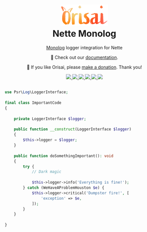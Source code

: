 <h1 align="center">
	<img src="https://github.com/orisai/.github/blob/main/images/repo_title.png?raw=true" alt="Orisai"/>
	<br/>
	Nette Monolog
</h1>

<p align="center">
	<a href="https://github.com/Seldaek/monolog">Monolog</a> logger integration for Nette
</p>

<p align="center">
	📄 Check out our <a href="docs/README.md">documentation</a>.
</p>

<p align="center">
	💸 If you like Orisai, please <a href="https://orisai.dev/sponsor">make a donation</a>. Thank you!
</p>

<p align="center">
	<a href="https://github.com/orisai/nette-monolog/actions?query=workflow%3ACI">
		<img src="https://github.com/orisai/nette-monolog/workflows/CI/badge.svg">
	</a>
	<a href="https://coveralls.io/r/orisai/nette-monolog">
		<img src="https://badgen.net/coveralls/c/github/orisai/nette-monolog/v1.x?cache=300">
	</a>
	<a href="https://dashboard.stryker-mutator.io/reports/github.com/orisai/nette-monolog/v1.x">
		<img src="https://badge.stryker-mutator.io/github.com/orisai/nette-monolog/v1.x">
	</a>
	<a href="https://packagist.org/packages/orisai/nette-monolog">
		<img src="https://badgen.net/packagist/dt/orisai/nette-monolog?cache=3600">
	</a>
	<a href="https://packagist.org/packages/orisai/nette-monolog">
		<img src="https://badgen.net/packagist/v/orisai/nette-monolog?cache=3600">
	</a>
	<a href="https://choosealicense.com/licenses/mpl-2.0/">
		<img src="https://badgen.net/badge/license/MPL-2.0/blue?cache=3600">
	</a>
<p>

##

```php
use Psr\Log\LoggerInterface;

final class ImportantCode
{

	private LoggerInterface $logger;

	public function __construct(LoggerInterface $logger)
	{
		$this->logger = $logger;
	}

	public function doSomethingImportant(): void
	{
		try {
			// Dark magic

			$this->logger->info('Everything is fine!');
		} catch (WeHaveAProblemHouston $e) {
			$this->logger->critical('Dumpster fire!', [
				'exception' => $e,
			]);
		}
	}

}
```
